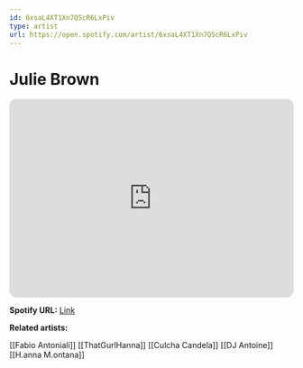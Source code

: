 ```yaml
---
id: 6xsaL4XT1Xn7QScR6LxPiv
type: artist
url: https://open.spotify.com/artist/6xsaL4XT1Xn7QScR6LxPiv
---
```

# Julie Brown

<iframe style="border-radius:12px" src="https://open.spotify.com/embed/artist/6xsaL4XT1Xn7QScR6LxPiv" width="100%" height="352" frameBorder="0" allowfullscreen="" allow="autoplay; clipboard-write; encrypted-media; fullscreen; picture-in-picture" loading="lazy"></iframe>

**Spotify URL:** [Link](https://open.spotify.com/artist/6xsaL4XT1Xn7QScR6LxPiv)

**Related artists:**

[[Fabio Antoniali]]
[[ThatGurlHanna]]
[[Culcha Candela]]
[[DJ Antoine]]
[[H.anna M.ontana]]
